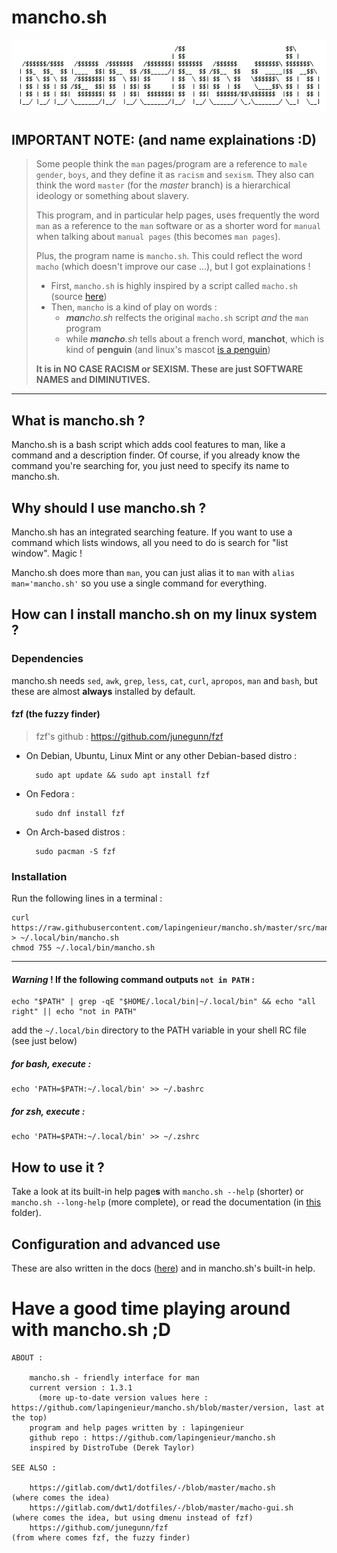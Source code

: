 # mancho.sh

![mancho.sh-logo2](mancho_logo2.png)

## IMPORTANT NOTE: (and name explainations :D)

> Some people think the `man` pages/program are a reference to `male gender`, `boys`, and they define it as `racism` and `sexism`.
> They also can think the word `master` (for the *master* branch) is a hierarchical ideology or something about slavery.
> 
> This program, and in particular help pages, uses frequently the word `man` as a reference to the `man` software or as a shorter word for `manual` when talking about `manual pages` (this becomes `man pages`).
> 
> Plus, the program name is `mancho.sh`. This could reflect the word `macho` (which doesn't improve our case ...), but I got explainations !
> * First, `mancho.sh` is highly inspired by a script called `macho.sh` (source [here](https://gitlab.com/dwt1/dotfiles/-/blob/master/macho.sh))
> * Then, `mancho` is a kind of play on words :
>   * ***man**cho.sh* relfects the original `macho.sh` script _and_ the `man` program
>   * while ***mancho**.sh* tells about a french word, **manchot**, which is kind of **penguin** (and linux's mascot [is a penguin](https://en.wikipedia.org/wiki/Tux_(mascot)))
> 
> **It is in NO CASE RACISM or SEXISM. These are just SOFTWARE NAMES and DIMINUTIVES.**

---

## What is mancho.sh ?

Mancho.sh is a bash script which adds cool features to man, like a command and a description finder. Of course, if you already know the command you're searching for, you just need to specify its name to mancho.sh.

## Why should I use mancho.sh ?

Mancho.sh has an integrated searching feature. If you want to use a command which lists windows, all you need to do is search for "list window". Magic !

Mancho.sh does more than `man`, you can just alias it to `man` with `alias man='mancho.sh'` so you use a single command for everything.

## How can I install mancho.sh on my linux system ?

### Dependencies

mancho.sh needs `sed`, `awk`, `grep`, `less`, `cat`, `curl`, `apropos`, `man` and `bash`, but these are almost **always** installed by default.

#### fzf (the fuzzy finder)

> fzf's github : https://github.com/junegunn/fzf

* On Debian, Ubuntu, Linux Mint or any other Debian-based distro :

        sudo apt update && sudo apt install fzf

* On Fedora :

        sudo dnf install fzf

* On Arch-based distros :

        sudo pacman -S fzf

### Installation

Run the following lines in a terminal :

	curl https://raw.githubusercontent.com/lapingenieur/mancho.sh/master/src/mancho.sh > ~/.local/bin/mancho.sh
	chmod 755 ~/.local/bin/mancho.sh

---

#### _Warning_ ! If the following command outputs `not in PATH` :

	echo "$PATH" | grep -qE "$HOME/.local/bin|~/.local/bin" && echo "all right" || echo "not in PATH"

add the `~/.local/bin` directory to the PATH variable in your shell RC file (see just below)

##### for bash, execute :

	echo 'PATH=$PATH:~/.local/bin' >> ~/.bashrc

##### for zsh, execute :

	echo 'PATH=$PATH:~/.local/bin' >> ~/.zshrc

## How to use it ?

Take a look at its built-in help page**s** with `mancho.sh --help` (shorter) or `mancho.sh --long-help` (more complete), or read the documentation (in [this](https://github.com/lapingenieur/mancho.sh/tree/master/docs) folder).

## Configuration and advanced use

These are also written in the docs ([here](https://github.com/lapingenieur/mancho.sh/tree/master/docs)) and in mancho.sh's built-in help.

# Have a good time playing around with mancho.sh ;D

    ABOUT :

        mancho.sh - friendly interface for man
        current version : 1.3.1
	      (more up-to-date version values here : https://github.com/lapingenieur/mancho.sh/blob/master/version, last at the top)
        program and help pages written by : lapingenieur
        github repo : https://github.com/lapingenieur/mancho.sh
        inspired by DistroTube (Derek Taylor)

    SEE ALSO :

        https://gitlab.com/dwt1/dotfiles/-/blob/master/macho.sh                      (where comes the idea)
        https://gitlab.com/dwt1/dotfiles/-/blob/master/macho-gui.sh                  (where comes the idea, but using dmenu instead of fzf)
        https://github.com/junegunn/fzf                                              (from where comes fzf, the fuzzy finder)
